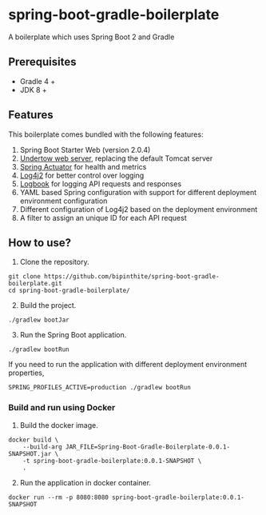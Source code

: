 # spring-boot-gradle-boilerplate
A boilerplate which uses Spring Boot 2 and Gradle

## Prerequisites
* Gradle 4 +
* JDK 8 +

## Features
This boilerplate comes bundled with the following features:
1. Spring Boot Starter Web (version 2.0.4)
2. [Undertow web server](http://undertow.io/), replacing the default Tomcat server
3. [Spring Actuator](https://spring.io/guides/gs/actuator-service/) for health and metrics
4. [Log4j2](https://logging.apache.org/log4j/2.x/) for better control over logging
5. [Logbook](https://github.com/zalando/logbook) for logging API requests and responses
6. YAML based Spring configuration with support for different deployment environment configuration
7. Different configuration of Log4j2 based on the deployment environment
8. A filter to assign an unique ID for each API request

## How to use?

1. Clone the repository.
```
git clone https://github.com/bipinthite/spring-boot-gradle-boilerplate.git
cd spring-boot-gradle-boilerplate/
```

2. Build the project.
```
./gradlew bootJar
```

3. Run the Spring Boot application.
```
./gradlew bootRun
```

If you need to run the application with different deployment environment properties,
```
SPRING_PROFILES_ACTIVE=production ./gradlew bootRun
```

### Build and run using Docker
1. Build the docker image.
```
docker build \
    --build-arg JAR_FILE=Spring-Boot-Gradle-Boilerplate-0.0.1-SNAPSHOT.jar \
    -t spring-boot-gradle-boilerplate:0.0.1-SNAPSHOT \
    .
```

2. Run the application in docker container.
```
docker run --rm -p 8080:8080 spring-boot-gradle-boilerplate:0.0.1-SNAPSHOT
```
